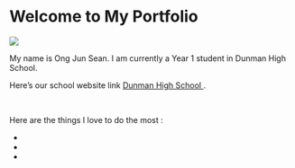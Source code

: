 <!DOCTYPE html>
<html>
<link rel="stylesheet" type="text/css" href="style.css">
<body>
<h1>Welcome to My Portfolio</h1>
<title></title>
<img src="photo.jpg"/>
<p>
My name is Ong Jun Sean. I  am currently a Year 1 student in Dunman High School.  </p>
<p>
Here’s our school website link <a href ="www.dhs.sg"> Dunman High School  </a>. </p>
<br>
<p>Here are the things I love to do the most : </p> 
<ul>
<li></li>
<a href="">  </a>
<li></li>
<li></li>
</ul>
</body>
</html>
